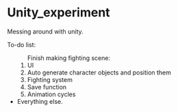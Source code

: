 # Unity_experiment
Messing around with unity.


To-do list:

<ul>
  <ol>Finish making fighting scene:
  <li>UI</li>
  <li>Auto generate character objects and position them</li>
  <li>Fighting system</li>
  <li>Save function</li>
  <li>Animation cycles</li>
  </ol>






<li>Everything else.</li>
</ul>
